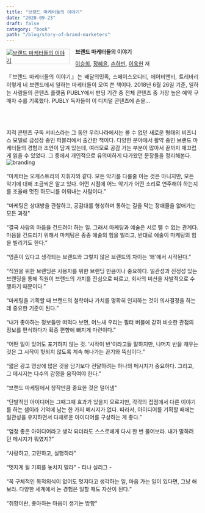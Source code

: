 ```yaml
---
title: "브랜드 마케터들의 이야기"
date: "2020-09-23"
draft: false
category: "book"
path: "/blog/story-of-brand-marketers"
---
```


<div style="clear:left;text-align:left;"><div style="float:left;margin:0 15px 5px 0;"><a href="http://www.yes24.com/Product/Goods/62275735" style="display:inline-block;overflow:hidden;border:solid 1px #ccc;" target="_blank"><img style="margin:-1px;vertical-align:top;" src="http://image.yes24.com/goods/62275735/M" border="0" alt="브랜드 마케터들의 이야기 "></a></div><div><p style="line-height:1.2em;font-size:14px;font-weight:bold;">브랜드 마케터들의 이야기 </p><p style="margin-top:5px;line-height:1.2em;"><a href="http://www.yes24.com/SearchCorner/Result?domain=ALL&author_yn=Y&query=&auth_no=226858" target="_blank">이승희</a>, <a href="http://www.yes24.com/SearchCorner/Result?domain=ALL&author_yn=Y&query=&auth_no=226859" target="_blank">정혜윤</a>, <a href="http://www.yes24.com/SearchCorner/Result?domain=ALL&author_yn=Y&query=&auth_no=226860" target="_blank">손하빈</a>, <a href="http://www.yes24.com/SearchCorner/Result?domain=ALL&author_yn=Y&query=&auth_no=226862" target="_blank">이육헌</a> 저</p><p style="margin-top:14px;line-height:1.5em;text-align:justify;">『브랜드 마케터들의 이야기』는 배달의민족, 스페이스오디티, 에어비앤비, 트레바리 이렇게 네 브랜드에서 일하는 마케터들이 모여 쓴 책이다. 2018년 6월 26일 기준, 일하는 사람들의 콘텐츠 플랫폼 PUBLY에서 펀딩 기간 중 전체 콘텐츠 중 가장 높은 예약 구매자 수를 기록했다. PUBLY 독자들이 이 디지털 콘텐츠에 손을...</p></div></div><br /><br />

지적 콘텐츠 구독 서비스라는 그 동안 우리나라에서는 볼 수 없던 새로운 형태의 비즈니스 모델로 급성장 중인 퍼블리에서 출간한 책이다. 다양한 분야에서 활약 중인 브랜드 마케터들의 경험과 조언이 담겨 있는데, 여러모로 공감 가는 부분이 많아서 끝까지 매끄럽게 읽을 수 있었다. 그 중에서 개인적으로 유의미하게 다가왔던 문장들을 정리해본다.
![branding](https://images.unsplash.com/photo-1548094990-c16ca90f1f0d?ixlib=rb-1.2.1&ixid=eyJhcHBfaWQiOjEyMDd9&auto=format&fit=crop&w=1050&q=80)
<br /><br />
“마케터는 오케스트라의 지휘자와 같다. 모든 악기를 다룰줄 아는 것은 아니지만, 모든 악기에 대해 조금씩은 알고 있다. 어떤 시점에 어느 악기가 어떤 소리로 연주해야 하는지를 조율해 멋진 하모니를 이뤄내는 사람이다.”
<br /><br />
“마케팅은 상대방을 관찰하고, 공감대를 형성하며 통하는 길을 막는 장애물을 없애가는 모든 과정"
<br /><br />
“결국 사람의 마음을 건드려야 하는 일. 그래서 마케팅과 예술은 서로 뗄 수 없는 관계다. 마음을 건드리기 위해서 마케팅은 종종 예술의 힘을 빌리고, 반대로 예술이 마케팅의 힘을 빌리기도 한다.”
<br /><br />
“영혼이 있다고 생각되는 브랜드와 그렇지 않은 브랜드의 차이는 ‘왜'에서 시작된다.”
<br /><br />
“직원을 위한 브랜딩은 사용자를 위한 브랜딩 만큼이나 중요하다. 일관성과 진정성 있는 브랜딩을 통해 직원이 브랜드의 가치를 진심으로 따르고, 회사의 미션을 자발적으로 수행하기 때문이다.”
<br /><br />
“마케팅을 기획할 때 브랜드의 철학이나 가치를 명확히 인지하는 것이 의사결정을 하는 데 중요한 기준이 된다.”
<br /><br />
“내가 좋아하는 정보들만 떠먹다 보면, 어느새 우리는 필터 버블에 갇혀 비슷한 관점의 정보를 편식하다가 확증 편향에 빠지게 마련이다.”
<br /><br />
“어떤 일이 있어도 포기하지 않는 것. ‘시작이 반'이라고들 말하지만, 나머지 반을 채우는 것은 그 시작이 헛되지 않도록 계속 해나가는 끈기와 뚝심이다.”
<br /><br />
“짧은 광고 영상에 많은 것을 담기보다 전달하려는 하나의 메시지가 중요하다. 그리고, 그 메시지는 다수의 감정을 움직여야 한다.”
<br /><br />
“브랜드 마케팅에서 창작만큼 중요한 것은 덜어냄"
<br /><br />
“단발적인 아이디어는 그때그때 효과가 있을지 모르지만, 각각의 접점에서 다른 이야기를 하는 셈이라 기억에 남는 한 가지 메시지가 없다. 따라서, 아이디어를 기획할 때에는 일관성을 유지하면서 다채로운 아이디어를 구상하는 게 좋다.”
<br /><br />
“엄청 좋은 아이디어라고 생각 되더라도 스스로에게 다시 한 번 물어보라. 내가 말하려던 메시지가 뭐였지?”
<br /><br />
“사랑하고, 고민하고, 실행하라"
<br /><br />
“멋지게 될 기회를 놓치지 말라" - 티나 실리그 -
<br /><br />
“꼭 구체적인 목적의식이 없어도 멋지다고 생각하는 일, 마음 가는 일이 있다면, 그냥 해보라. 다양한 세계에서 논 경험은 일할 때도 자산이 된다.”
<br /><br />
“취향이란, 좋아하는 마음이 생기는 방향"
